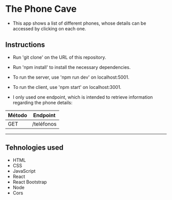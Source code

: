 # The Phone Cave


- This app shows a list of different phones, whose details can be accessed by clicking on each one.

## Instructions

- Run 'git clone' on the URL of this repository.

- Run 'npm install' to install the necessary dependencies.

- To run the server, use 'npm run dev' on localhost:5001.

- To run the client, use 'npm start' on localhost:3001.

- I only used one endpoint, which is intended to retrieve information regarding the phone details:

| Método | Endpoint | 
| ------------- | ------------- | 
| GET  | /teléfonos  |
------------------

## Tehnologies used

- HTML
- CSS
- JavaScript
- React
- React Bootstrap
- Node
- Cors




